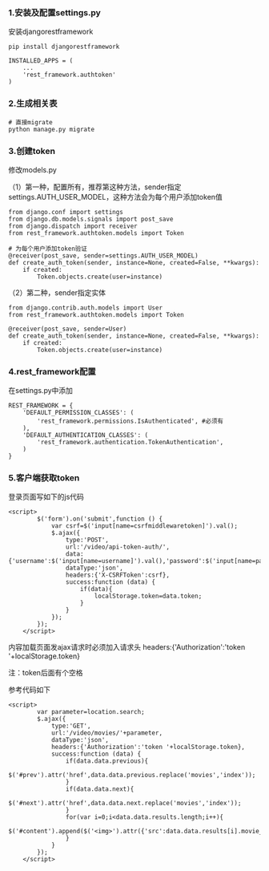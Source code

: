 

### 1.安装及配置settings.py

安装djangorestframework

`pip install djangorestframework`

```
INSTALLED_APPS = (
    ...
    'rest_framework.authtoken'
)
```

### 2.生成相关表

```
# 直接migrate
python manage.py migrate
```

### 3.创建token

修改models.py

（1）第一种，配置所有，推荐第这种方法，sender指定settings.AUTH_USER_MODEL，这种方法会为每个用户添加token值

```
from django.conf import settings
from django.db.models.signals import post_save
from django.dispatch import receiver
from rest_framework.authtoken.models import Token

# 为每个用户添加token验证
@receiver(post_save, sender=settings.AUTH_USER_MODEL)
def create_auth_token(sender, instance=None, created=False, **kwargs):
    if created:
        Token.objects.create(user=instance)
```

（2）第二种，sender指定实体

```
from django.contrib.auth.models import User
from rest_framework.authtoken.models import Token

@receiver(post_save, sender=User)
def create_auth_token(sender, instance=None, created=False, **kwargs):
    if created:
        Token.objects.create(user=instance)
```

### 4.rest_framework配置

在settings.py中添加

```
REST_FRAMEWORK = {
    'DEFAULT_PERMISSION_CLASSES': (
        'rest_framework.permissions.IsAuthenticated', #必须有
    ),
    'DEFAULT_AUTHENTICATION_CLASSES': (
        'rest_framework.authentication.TokenAuthentication',
    )
}
```

### 5.客户端获取token

登录页面写如下的js代码

```
<script>
        $('form').on('submit',function () {
            var csrf=$('input[name=csrfmiddlewaretoken]').val();
            $.ajax({
                type:'POST',
                url:'/video/api-token-auth/',
                data:{'username':$('input[name=username]').val(),'password':$('input[name=password]').val()},
                dataType:'json',
                headers:{'X-CSRFToken':csrf},
                success:function (data) {
                    if(data){
                        localStorage.token=data.token;
                    }
                }
            });
        });
    </script>
```

内容加载页面发ajax请求时必须加入请求头 headers:{'Authorization':'token '+localStorage.token}

注：token后面有个空格

参考代码如下

```
<script>
		var parameter=location.search;
        $.ajax({
            type:'GET',
            url:'/video/movies/'+parameter,
            dataType:'json',
            headers:{'Authorization':'token '+localStorage.token},
            success:function (data) {
                if(data.data.previous){
                    $('#prev').attr('href',data.data.previous.replace('movies','index'));
                }
                if(data.data.next){
                    $('#next').attr('href',data.data.next.replace('movies','index'));
                }
                for(var i=0;i<data.data.results.length;i++){
                    $('#content').append($('<img>').attr({'src':data.data.results[i].movie_img,'width':196,'height':256}));
                }
            }
        });
    </script>
```
